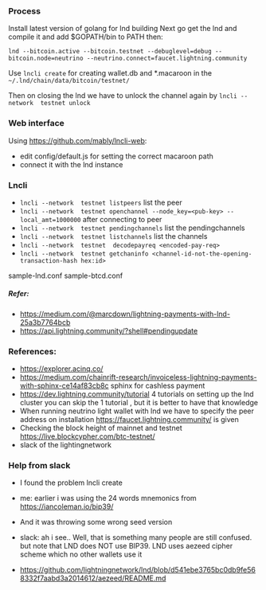 ### Process

Install latest version of golang for lnd building
Next go get the lnd and compile it and add $GOPATH/bin to PATH
then:
```
lnd --bitcoin.active --bitcoin.testnet --debuglevel=debug --bitcoin.node=neutrino --neutrino.connect=faucet.lightning.community
```

Use `lncli create` for creating wallet.db and *.macaroon in the `~/.lnd/chain/data/bitcoin/testnet/`

Then on closing the lnd we have to unlock the channel again by `lncli --network  testnet unlock`


### Web interface
Using https://github.com/mably/lncli-web:
- edit config/default.js for setting the correct macaroon path
- connect it with the lnd instance

### Lncli

- `lncli --network  testnet listpeers` list the peer
- `lncli --network  testnet openchannel --node_key=<pub-key> --local_amt=1000000` after connecting to peer
- `lncli --network  testnet pendingchannels` list the pendingchannels
- `lncli --network  testnet listchannels` list the channels
- `lncli --network  testnet  decodepayreq <encoded-pay-req>`
- `lncli --network  testnet getchaninfo <channel-id-not-the-opening-transaction-hash hex:id>`

sample-lnd.conf
sample-btcd.conf

##### Refer:
- https://medium.com/@marcdown/lightning-payments-with-lnd-25a3b7764bcb
- https://api.lightning.community/?shell#pendingupdate

### References:
- https://explorer.acinq.co/
- https://medium.com/chainrift-research/invoiceless-lightning-payments-with-sphinx-ce14af83cb8c sphinx for cashless payment
- https://dev.lightning.community/tutorial 4 tutorials on setting up the lnd cluster you can skip the 1 tutorial , but it is better to have that knowledge
- When running neutrino light wallet with lnd we have to specify the peer address on installation https://faucet.lightning.community/ is given
- Checking the block height of mainnet and testnet https://live.blockcypher.com/btc-testnet/
- slack of the lightingnetwork


### Help from slack

- I found the problem lncli create
- me: earlier i was using the 24 words mnemonics from https://iancoleman.io/bip39/
- And it was throwing some wrong seed version

- slack: ah i see.. Well, that is something many people are still confused. but note that LND does NOT use BIP39.  LND uses aezeed cipher scheme which no other wallets use it
- https://github.com/lightningnetwork/lnd/blob/d541ebe3765bc0db9fe568332f7aabd3a2014612/aezeed/README.md


